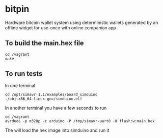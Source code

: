bitpin
======

Hardware bitcoin wallet system using deterministic wallets generated by an offline widget for use-once with online companion app

To build the main.hex file
--------------------------

```
cd /vagrant
make
```

To run tests
------------

In one terminal

```
cd /opt/simavr-1.1/examples/board_simduino
./obj-x86_64-linux-gnu/simduino.elf
```

In another terminal you have a few seconds to run

```
cd /vagrant
avrdude -p m328p -c arduino -P /tmp/simavr-uart0 -U flash:w:main.hex
```

The will load the hex image into simduino and run it
